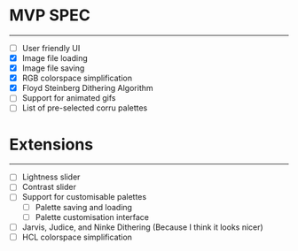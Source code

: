 # MVP SPEC
- - -
- [ ] User friendly UI
- [x] Image file loading
- [x] Image file saving
- [x] RGB colorspace simplification
- [x] Floyd Steinberg Dithering Algorithm
- [ ] Support for animated gifs
- [ ] List of pre-selected corru palettes

# Extensions
- - -
- [ ] Lightness slider
- [ ] Contrast slider
- [ ] Support for customisable palettes
  - [ ] Palette saving and loading
  - [ ] Palette customisation interface
- [ ] Jarvis, Judice, and Ninke Dithering (Because I think it looks nicer)
- [ ] HCL colorspace simplification
